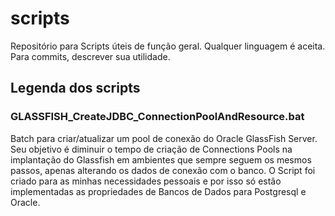 # scripts

Repositório para Scripts úteis de função geral. Qualquer linguagem é aceita.
Para commits, descrever sua utilidade.

## Legenda dos scripts
### GLASSFISH_CreateJDBC_ConnectionPoolAndResource.bat
  Batch para criar/atualizar um pool de conexão do Oracle GlassFish Server.
  Seu objetivo é diminuir o tempo de criação de Connections Pools na implantação do Glassfish em ambientes que sempre seguem os mesmos passos, apenas alterando os dados de conexão com o banco. O Script foi criado para as minhas necessidades pessoais e por isso só estão implementadas as propriedades de Bancos de Dados para Postgresql e Oracle.
